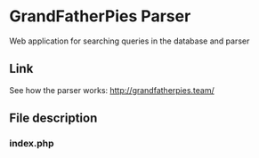 # GrandFatherPies Parser
Web application for searching queries in the database and parser

## Link
See how the parser works: <http://grandfatherpies.team/>

## File description 
### index.php
